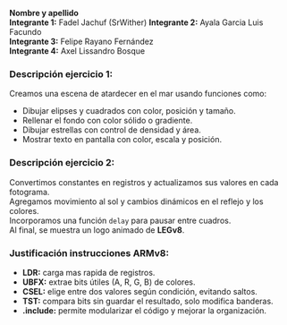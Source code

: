 **Nombre y apellido**  
**Integrante 1:** Fadel Jachuf  (SrWither)
**Integrante 2:** Ayala Garcia Luis Facundo  
**Integrante 3:** Felipe Rayano Fernández  
**Integrante 4:** Axel Lissandro Bosque  

### **Descripción ejercicio 1:**  
Creamos una escena de atardecer en el mar usando funciones como:  
- Dibujar elipses y cuadrados con color, posición y tamaño.  
- Rellenar el fondo con color sólido o gradiente.  
- Dibujar estrellas con control de densidad y área.  
- Mostrar texto en pantalla con color, escala y posición.

### **Descripción ejercicio 2:**  
Convertimos constantes en registros y actualizamos sus valores en cada fotograma.  
Agregamos movimiento al sol y cambios dinámicos en el reflejo y los colores.  
Incorporamos una función `delay` para pausar entre cuadros.  
Al final, se muestra un logo animado de **LEGv8**.

### **Justificación instrucciones ARMv8:**  
- **LDR:** carga mas rapida de registros.  
- **UBFX:** extrae bits útiles (A, R, G, B) de colores.  
- **CSEL:** elige entre dos valores según condición, evitando saltos.  
- **TST:** compara bits sin guardar el resultado, solo modifica banderas.  
- **.include:** permite modularizar el código y mejorar la organización.
